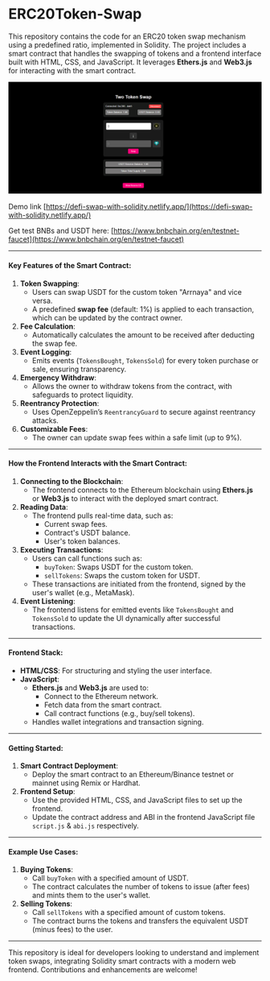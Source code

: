 # ERC20Token-Swap

This repository contains the code for an ERC20 token swap mechanism using a predefined ratio, implemented in Solidity. The project includes a smart contract that handles the swapping of tokens and a frontend interface built with HTML, CSS, and JavaScript. It leverages **Ethers.js** and **Web3.js** for interacting with the smart contract.

![dApp Screenshot](https://github.com/SovereigntyProtocol/ERC20Token-Swap/blob/main/Screenshot%202025-01-11%20094011.png)

Demo link [https://defi-swap-with-solidity.netlify.app/](https://defi-swap-with-solidity.netlify.app/)

Get test BNBs and USDT here: [https://www.bnbchain.org/en/testnet-faucet](https://www.bnbchain.org/en/testnet-faucet)

---

#### Key Features of the Smart Contract:
1. **Token Swapping**: 
   - Users can swap USDT for the custom token "Arrnaya" and vice versa.
   - A predefined **swap fee** (default: 1%) is applied to each transaction, which can be updated by the contract owner.
2. **Fee Calculation**:
   - Automatically calculates the amount to be received after deducting the swap fee.
3. **Event Logging**:
   - Emits events (`TokensBought`, `TokensSold`) for every token purchase or sale, ensuring transparency.
4. **Emergency Withdraw**:
   - Allows the owner to withdraw tokens from the contract, with safeguards to protect liquidity.
5. **Reentrancy Protection**:
   - Uses OpenZeppelin’s `ReentrancyGuard` to secure against reentrancy attacks.
6. **Customizable Fees**:
   - The owner can update swap fees within a safe limit (up to 9%).

---

#### How the Frontend Interacts with the Smart Contract:
1. **Connecting to the Blockchain**:
   - The frontend connects to the Ethereum blockchain using **Ethers.js** or **Web3.js** to interact with the deployed smart contract.
2. **Reading Data**:
   - The frontend pulls real-time data, such as:
     - Current swap fees.
     - Contract's USDT balance.
     - User's token balances.
3. **Executing Transactions**:
   - Users can call functions such as:
     - `buyToken`: Swaps USDT for the custom token.
     - `sellTokens`: Swaps the custom token for USDT.
   - These transactions are initiated from the frontend, signed by the user's wallet (e.g., MetaMask).
4. **Event Listening**:
   - The frontend listens for emitted events like `TokensBought` and `TokensSold` to update the UI dynamically after successful transactions.

---

#### Frontend Stack:
- **HTML/CSS**: For structuring and styling the user interface.
- **JavaScript**:
   - **Ethers.js** and **Web3.js** are used to:
     - Connect to the Ethereum network.
     - Fetch data from the smart contract.
     - Call contract functions (e.g., buy/sell tokens).
   - Handles wallet integrations and transaction signing.
   
---

#### Getting Started:
1. **Smart Contract Deployment**:
   - Deploy the smart contract to an Ethereum/Binance testnet or mainnet using Remix or Hardhat.
2. **Frontend Setup**:
   - Use the provided HTML, CSS, and JavaScript files to set up the frontend.
   - Update the contract address and ABI in the frontend JavaScript file `script.js` & `abi.js` respectively.
---

#### Example Use Cases:
1. **Buying Tokens**:
   - Call `buyToken` with a specified amount of USDT.
   - The contract calculates the number of tokens to issue (after fees) and mints them to the user's wallet.
2. **Selling Tokens**:
   - Call `sellTokens` with a specified amount of custom tokens.
   - The contract burns the tokens and transfers the equivalent USDT (minus fees) to the user.

---

This repository is ideal for developers looking to understand and implement token swaps, integrating Solidity smart contracts with a modern web frontend. Contributions and enhancements are welcome!
